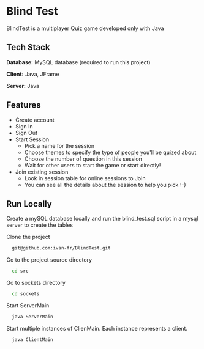 
# Blind Test

BlindTest is a multiplayer Quiz game developed only with Java 


## Tech Stack

**Database:** MySQL database (required to run this project)

**Client:** Java, JFrame

**Server:** Java


## Features

- Create account
- Sign In
- Sign Out
- Start Session
    * Pick a name for the session
    * Choose themes to specify the type of people you'll be quized about
    * Choose the number of question in this session
    * Wait for other users to start the game or start directly!
- Join existing session
    * Look in session table for online sessions to Join
    * You can see all the details about the session to help you pick :-)


## Run Locally

Create a mySQL database locally and run the blind_test.sql script in a mysql server to create the tables

Clone the project

```bash
  git@github.com:ivan-fr/BlindTest.git
```

Go to the project source directory

```bash
  cd src
```

Go to sockets directory

```bash
  cd sockets
```

Start ServerMain

```bash
  java ServerMain
```

Start multiple instances of ClienMain. Each instance represents a client.

```bash
  java ClientMain
```

